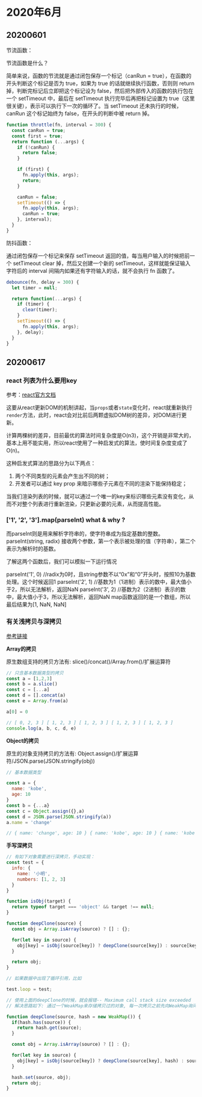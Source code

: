 # 2020年6月

## 20200601

节流函数：

节流函数是什么？

简单来说，函数的节流就是通过闭包保存一个标记（canRun = true），在函数的开头判断这个标记是否为 true，如果为 true 的话就继续执行函数，否则则 return 掉，判断完标记后立即把这个标记设为 false，然后把外部传入的函数的执行包在一个 setTimeout 中，最后在 setTimeout 执行完毕后再把标记设置为 true（这里很关键），表示可以执行下一次的循环了。当 setTimeout 还未执行的时候，canRun 这个标记始终为 false，在开头的判断中被 return 掉。

```javascript
function throttle(fn, interval = 300) {
  const canRun = true;
  const first = true;
  return function (...args) {
    if (!canRun) {
      return false;
    }

    if (first) {
      fn.apply(this, args);
      return;
    }

    canRun = false;
    setTimeout(() => {
      fn.apply(this, args);
      canRun = true;
    }, interval);
  }
}
```

防抖函数：

通过闭包保存一个标记来保存 setTimeout 返回的值，每当用户输入的时候把前一个 setTimeout clear 掉，然后又创建一个新的 setTimeout，这样就能保证输入字符后的 interval 间隔内如果还有字符输入的话，就不会执行 fn 函数了。

```javascript
debounce(fn, delay = 300) {
  let timer = null;

  return function(...args) {
    if (timer) {
      clear(timer);
    }
    setTimeout(() => {
      fn.apply(this, args);
    }, delay);
  }
}
```

## 20200617

### react 列表为什么要用key

参考：[react官方文档](https://zh-hans.reactjs.org/docs/reconciliation.html#recursing-on-children)

这要从react更新DOM的机制讲起，当`props`或者`state`变化时，react就重新执行`render`方法，此时，react会对比前后两颗虚拟DOM树的差异，对DOM进行更新。

计算两棵树的差异，目前最优的算法时间复杂度是O(n3)，这个开销是非常大的，基本上用不能实用，所以react使用了一种启发式的算法，使时间复杂度变成了O(n)。

这种启发式算法的思路分为以下两点：

1. 两个不同类型的元素会产生出不同的树；
2. 开发者可以通过 key prop 来暗示哪些子元素在不同的渲染下能保持稳定；

当我们渲染列表的时候，就可以通过一个唯一的key来标识哪些元素没有变化，从而不对整个列表进行重新渲染，只更新必要的元素，从而提高性能。

### ['1', '2', '3'].map(parseInt) what & why ?

而parseInt则是用来解析字符串的，使字符串成为指定基数的整数。
parseInt(string, radix)
接收两个参数，第一个表示被处理的值（字符串），第二个表示为解析时的基数。

了解这两个函数后，我们可以模拟一下运行情况

parseInt('1', 0) //radix为0时，且string参数不以“0x”和“0”开头时，按照10为基数处理。这个时候返回1
parseInt('2', 1) //基数为1（1进制）表示的数中，最大值小于2，所以无法解析，返回NaN
parseInt('3', 2) //基数为2（2进制）表示的数中，最大值小于3，所以无法解析，返回NaN
map函数返回的是一个数组，所以最后结果为[1, NaN, NaN]

### 有关浅拷贝与深拷贝

[参考链接](https://github.com/NuoHui/fe-note/blob/master/docs/javascript/%E6%B7%B1%E6%8B%B7%E8%B4%9D%E4%B8%8E%E6%B5%85%E6%8B%B7%E8%B4%9D.md#%E7%8E%AF)

**Array的拷贝**

原生数组支持的拷贝方法有: slice()/concat()/Array.from()/扩展运算符

```javascript
// 只含基本数据类型的拷贝
const a = [1,2,3]
const b = a.slice()
const c = [...a]
const d = [].concat(a)
const e = Array.from(a)

a[0] = 0

// [ 0, 2, 3 ] [ 1, 2, 3 ] [ 1, 2, 3 ] [ 1, 2, 3 ] [ 1, 2, 3 ]
console.log(a, b, c, d, e)
```

**Object的拷贝**

原生的对象支持拷贝的方法有: Object.assign()/扩展运算符/JSON.parse(JSON.stringify(obj))

```javascript
// 基本数据类型

const a = {
  name: 'kobe',
  age: 10
}
const b = {...a}
const c = Object.assign({},a)
const d = JSON.parse(JSON.stringify(a))
a.name = 'change'

// { name: 'change', age: 10 } { name: 'kobe', age: 10 } { name: 'kobe', age: 10 } { name: 'kobe', age: 10 }

```

**手写深拷贝**

```javascript
// 有如下对象需要进行深拷贝，手动实现： 
const test = {
  info: {
    name: '小明',
    numbers: [1, 2, 3]
  }
}

function isObj(target) {
  return typeof target === 'object' && target !== null;
}

function deepClone(source) {
  const obj = Array.isArray(source) ? [] : {};

  for(let key in source) {
    obj[key] = isObj(source[key]) ? deepClone(source[key]) : source[key];
  }

  return obj;
}

// 如果数据中出现了循环引用，比如

test.loop = test;

// 使用上面的deepClone的时候，就会报错-- Maximum call stack size exceeded
// 解决思路如下: 通过一个WeakMap来存储拷贝过的对象, 每一次拷贝之前先向WeakMap询问是否拷贝, 有直接返回没有就拷贝。

function deepClone(source, hash = new WeakMap()) {
  if(hash.has(source)) {
    return hash.get(source);
  }

  const obj = Array.isArray(source) ? [] : {};

  for(let key in source) {
    obj[key] = isObj(source[key]) ? deepClone(source[key], hash) : source[key];
  }

  hash.set(source, obj);
  return obj;
}
```
